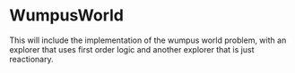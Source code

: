 # WumpusWorld
This will include the implementation of the wumpus world problem, with an explorer that uses first order logic and another explorer that is just reactionary.
